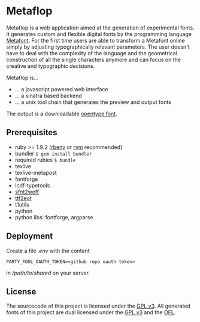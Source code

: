 # Metaflop

Metaflop is a web application aimed at the generation of experimental fonts. It generates custom and flexible digital fonts by the programming language [Metafont](http://en.wikipedia.org/wiki/Metafont). For the first time users are able to transform a Metafont online simply by adjusting typographically relevant parameters. The user doesn't have to deal with the complexity of the language and the geometrical construction of all the single characters anymore and can focus on the creative and typographic decisions.

Metaflop is...

* ... a javascript powered web interface
* ... a sinatra based backend
* ... a unix tool chain that generates the preview and output fonts

The output is a downloadable [opentype font](http://en.wikipedia.org/wiki/OpenType).

## Prerequisites

* ruby >= 1.9.2 ([rbenv](http://rbenv.org/) or [rvm](http://beginrescueend.com/) recommended)
* bundler
  ``$ gem install bundler``
* required rubies
  ``$ bundle``
* texlive
* texlive-metapost
* fontforge
* lcdf-typetools
* [sfnt2woff](http://people.mozilla.com/~jkew/woff/)
* [ttf2eot](https://github.com/metaflop/ttf2eot)
* t1utils
* python
* python libs: fontforge, argparse

## Deployment

Create a file *.env* with the content

    PARTY_FOUL_OAUTH_TOKEN=<github repo oauth token>

in */path/to/shared* on your server.

## License

The sourcecode of this project is licensed under the [GPL v3](http://www.gnu.org/copyleft/gpl.html).
All generated fonts of this project are dual licensed under the [GPL v3](http://www.gnu.org/copyleft/gpl.html) and the [OFL](http://scripts.sil.org/OFL).
